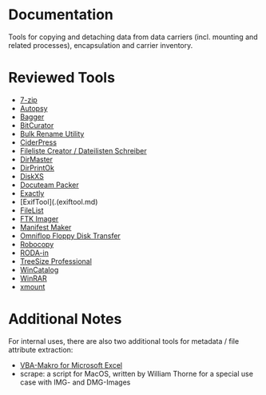 # Documentation
Tools for copying and detaching data from data carriers (incl. mounting and related processes), encapsulation and carrier inventory. 

# Reviewed Tools
- [7-zip](./7-zip.md)
- [Autopsy](./autopsy.md)
- [Bagger](./bagger.md)
- [BitCurator](./bitcurator.md)
- [Bulk Rename Utility](./bulkrenameutility.md)
- [CiderPress](./ciderpress.md)
- [Fileliste Creator / Dateilisten Schreiber](./filelistcreator.md)
- [DirMaster](./dirmaster.md)
- [DirPrintOk](./dirprintok.md)
- [DiskXS](./diskxs.md)
- [Docuteam Packer](./docuteampacker.md)
- [Exactly](./exactly.md)
- [ExifTool](.(exiftool.md)
- [FileList](./filelist.md)
- [FTK Imager](./ftkimager.md)
- [Manifest Maker](./manifestmaker.md)
- [Omniflop Floppy Disk Transfer](./omniflop.md)
- [Robocopy](./robocopy.md)
- [RODA-in](./rodain.md)
- [TreeSize Professional](./treesizeprofessional.md)
- [WinCatalog](./wincatalog.md)
- [WinRAR](./winrar.md)
- [xmount](./xmount.md)

# Additional Notes
For internal uses, there are also two additional tools for metadata / file attribute extraction:
- [VBA-Makro for Microsoft Excel](/data-inventory)
- scrape: a script for MacOS, written by William Thorne for a special use case with IMG- and DMG-Images
